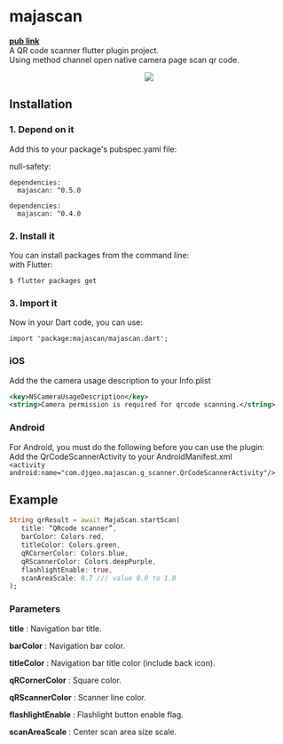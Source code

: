 
# majascan  
**[pub link](https://pub.dev/packages/majascan)**  
A QR code scanner flutter plugin project.  
Using method channel open native camera page scan qr code.  
<p align="center">  
  <img src="https://media.giphy.com/media/XB4I4hCGGASWQGCHeu/giphy.gif">  
</p>  

## Installation  
  
### 1. Depend on it  
Add this to your package's pubspec.yaml file:  

null-safety:
```  
dependencies:  
  majascan: ^0.5.0
```  

```  
dependencies:  
  majascan: ^0.4.0
```  
### 2. Install it  
You can install packages from the command line:  
with Flutter:  
```  
$ flutter packages get  
```  
### 3. Import it  
Now in your Dart code, you can use:  
```  
import 'package:majascan/majascan.dart';  
```  
### iOS  
Add the the camera usage description to your Info.plist  
```xml  
<key>NSCameraUsageDescription</key>  
<string>Camera permission is required for qrcode scanning.</string>  
```  
### Android  
For Android, you must do the following before you can use the plugin:  
Add the QrCodeScannerActivity to your AndroidManifest.xml  
      `<activity android:name="com.djgeo.majascan.g_scanner.QrCodeScannerActivity"/>`  
## Example  
 ```dart  
String qrResult = await MajaScan.startScan(
    title: “QRcode scanner”, 
    barColor: Colors.red, 
    titleColor: Colors.green, 
    qRCornerColor: Colors.blue,
    qRScannerColor: Colors.deepPurple,
    flashlightEnable: true, 
    scanAreaScale: 0.7 /// value 0.0 to 1.0
);
```
 ### Parameters
 
 **title** : Navigation bar title.
 
 **barColor** : Navigation bar color.
 
 **titleColor** : Navigation bar title color (include back icon).
 
 **qRCornerColor** : Square color.
 
 **qRScannerColor** : Scanner line color.
 
 **flashlightEnable** : Flashlight button enable flag.
 
 **scanAreaScale** : Center scan area size scale.

